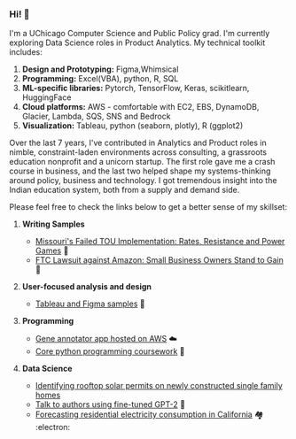 ### Hi! 👋

I'm a UChicago Computer Science and Public Policy grad. I'm currently exploring Data Science roles in Product Analytics. My technical toolkit includes:
 
 1. **Design and Prototyping:** Figma,Whimsical
 2. **Programming:** Excel(VBA), python, R, SQL
 3. **ML-specific libraries:** Pytorch, TensorFlow, Keras, scikitlearn, HuggingFace
 4. **Cloud platforms:** AWS - comfortable with EC2, EBS, DynamoDB, Glacier, Lambda, SQS, SNS and Bedrock
 5. **Visualization:** Tableau, python (seaborn, plotly), R (ggplot2) 

Over the last 7 years, I've contributed in Analytics and Product roles in nimble, constraint-laden environments across consulting, a grassroots education nonprofit and a unicorn startup. The first role gave me a crash course in business, and the last two helped shape my systems-thinking around policy, business and technology. I got tremendous insight into the Indian education system, both from a supply and demand side. 

Please feel free to check the links below to get a better sense of my skillset:

1. **Writing Samples**
   * [Missouri's Failed TOU Implementation: Rates, Resistance and Power Games](https://github.com/eshanprashar/writing-samples/blob/main/Missouri%20TOU%20Implementation-2023-24.pdf) 🔌
   * [FTC Lawsuit against Amazon: Small Business Owners Stand to Gain](https://github.com/eshanprashar/writing-samples/blob/main/Amazon%20FTC%20Lawsuit-2023.pdf) 🚫

3. **User-focused analysis and design**
   * [Tableau and Figma samples](https://github.com/eshanprashar/decks-and-designs/tree/main) 🎨

4. **Programming**
   * [Gene annotator app hosted on AWS](https://github.com/eshanprashar/cloud-annotator) ☁️
   * [Core python programming coursework](https://github.com/eshanprashar/capp-coursework/tree/main) 🐍
     
5. **Data Science**
   * [Identifying rooftop solar permits on newly constructed single family homes](https://github.com/eshanprashar/residential-solar)
   * [Talk to authors using fine-tuned GPT-2](https://github.com/eshanprashar/author-ai/tree/main) 🤖
   * [Forecasting residential electricity consumption in California](https://github.com/eshanprashar/energy-forecasting/tree/main) 🏘️ :electron:
